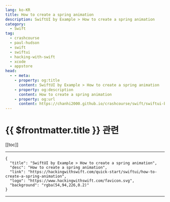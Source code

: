 ```yaml
---
lang: ko-KR
title: How to create a spring animation
description: SwiftUI by Example > How to create a spring animation
category:
  - Swift
tag: 
  - crashcourse
  - paul-hudson
  - swift
  - swiftui
  - hacking-with-swift
  - xcode
  - appstore
head:
  - - meta:
    - property: og:title
      content: SwiftUI by Example > How to create a spring animation
    - property: og:description
      content: How to create a spring animation
    - property: og:url
      content: https://chanhi2000.github.io/crashcourse/swift/swiftui-by-example/18-animation/how-to-create-a-spring-animation.html
---
```


# {{ $frontmatter.title }} 관련

[[toc]]

---

```component VPCard
{
  "title": "SwiftUI by Example > How to create a spring animation",
  "desc": "How to create a spring animation",
  "link": "https://hackingwithswift.com/quick-start/swiftui/how-to-create-a-spring-animation",
  "logo": "https://www.hackingwithswift.com/favicon.svg",
  "background": "rgba(54,94,226,0.2)"
}
```

---

<TagLinks />